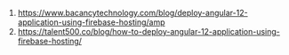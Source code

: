 1. https://www.bacancytechnology.com/blog/deploy-angular-12-application-using-firebase-hosting/amp
2. https://talent500.co/blog/how-to-deploy-angular-12-application-using-firebase-hosting/
